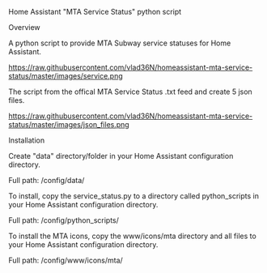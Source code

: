 Home Assistant "MTA Service Status" python script

Overview

A python script to provide MTA Subway service statuses for Home Assistant. 

https://raw.githubusercontent.com/vlad36N/homeassistant-mta-service-status/master/images/service.png

The script from the offical MTA Service Status .txt feed and create 5 json files.

https://raw.githubusercontent.com/vlad36N/homeassistant-mta-service-status/master/images/json_files.png



Installation

Create "data" directory/folder in your Home Assistant configuration directory.

Full path: /config/data/

To install, copy the service_status.py to a directory called python_scripts in your Home Assistant configuration directory.

Full path: /config/python_scripts/

To install the MTA icons, copy the www/icons/mta directory and all files to your Home Assistant configuration directory.

Full path: /config/www/icons/mta/

